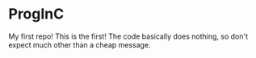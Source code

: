 # ProgInC
My first repo!
This is the first!
The code basically does nothing, so don't expect much other than a cheap message.
